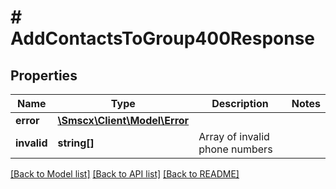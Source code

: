 # # AddContactsToGroup400Response

## Properties

Name | Type | Description | Notes
------------ | ------------- | ------------- | -------------
**error** | [**\Smscx\Client\Model\Error**](Error.md) |  |
**invalid** | **string[]** | Array of invalid phone numbers |

[[Back to Model list]](../../README.md#models) [[Back to API list]](../../README.md#endpoints) [[Back to README]](../../README.md)
